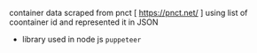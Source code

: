 container data scraped from pnct [ https://pnct.net/ ] using list of coontainer id and represented it in JSON 

- library used in node js `puppeteer`

